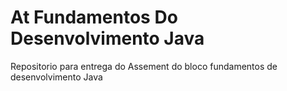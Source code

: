 # At Fundamentos Do Desenvolvimento Java
 Repositorio para entrega do Assement do bloco fundamentos de desenvolvimento Java

